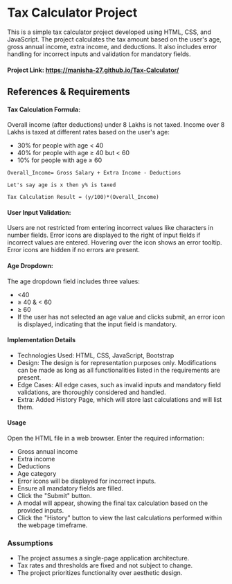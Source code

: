 # Tax Calculator Project

This is a simple tax calculator project developed using HTML, CSS, and JavaScript. The project calculates the tax amount based on the user's age, gross annual income, extra income, and deductions. It also includes error handling for incorrect inputs and validation for mandatory fields.

#### Project Link: https://manisha-27.github.io/Tax-Calculator/

## References & Requirements
#### Tax Calculation Formula:
Overall income (after deductions) under 8 Lakhs is not taxed.
Income over 8 Lakhs is taxed at different rates based on the user's age:
- 30% for people with age < 40
- 40% for people with age ≥ 40 but < 60
- 10% for people with age ≥ 60
```
Overall_Income= Gross Salary + Extra Income - Deductions

Let's say age is x then y% is taxed

Tax Calculation Result = (y/100)*(Overall_Income)
```
#### User Input Validation:
Users are not restricted from entering incorrect values like characters in number fields.
Error icons are displayed to the right of input fields if incorrect values are entered. Hovering over the icon shows an error tooltip.
Error icons are hidden if no errors are present.
#### Age Dropdown:
The age dropdown field includes three values:
- <40
- ≥ 40 & < 60
- ≥ 60
- If the user has not selected an age value and clicks submit, an error icon is displayed, indicating that the input field is mandatory.
#### Implementation Details
- Technologies Used: HTML, CSS, JavaScript, Bootstrap
- Design: The design is for representation purposes only. Modifications can be made as long as all functionalities listed in the requirements are present.
- Edge Cases: All edge cases, such as invalid inputs and mandatory field validations, are thoroughly considered and handled.
- Extra: Added History Page, which will store last calculations and will list them.
#### Usage
Open the HTML file in a web browser.
Enter the required information:
- Gross annual income
- Extra income
- Deductions
- Age category
- Error icons will be displayed for incorrect inputs.
- Ensure all mandatory fields are filled.
- Click the "Submit" button.
- A modal will appear, showing the final tax calculation based on the provided inputs.
- Click the "History" button to view the last calculations performed within the webpage timeframe.
### Assumptions
- The project assumes a single-page application architecture.
- Tax rates and thresholds are fixed and not subject to change.
- The project prioritizes functionality over aesthetic design.
